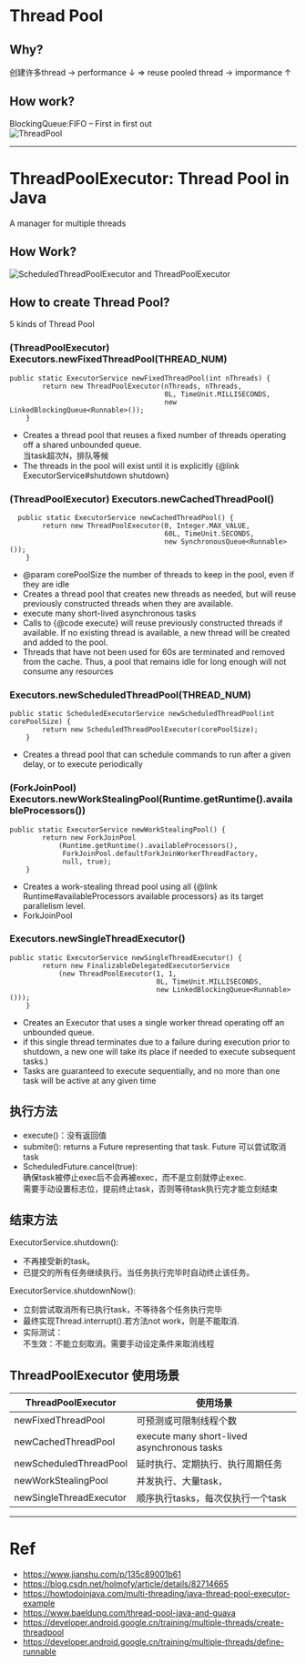 # Thread Pool
## Why?
创建许多thread -> performance ↓
=> reuse pooled thread -> impormance ↑

## How work?
BlockingQueue:FIFO – First in first out   
![ThreadPool](https://cdn1.howtodoinjava.com/wp-content/uploads/2015/03/Thread_pool.png)

---

# ThreadPoolExecutor: Thread Pool in Java 
A manager for multiple threads

## How Work?  
![ScheduledThreadPoolExecutor and ThreadPoolExecutor](http://ww1.sinaimg.cn/large/bda5cd74gy1ft9rdddpi7j20sg0fwgno.jpg)

## How to create Thread Pool? 
5 kinds of Thread Pool

### (ThreadPoolExecutor) Executors.newFixedThreadPool(THREAD_NUM)
``` 
public static ExecutorService newFixedThreadPool(int nThreads) {
        return new ThreadPoolExecutor(nThreads, nThreads,
                                      0L, TimeUnit.MILLISECONDS,
                                      new LinkedBlockingQueue<Runnable>());
    }
```
- Creates a thread pool that reuses a fixed number of threads operating off a shared unbounded queue.  
当task超次N，排队等候
- The threads in the pool will exist until it is explicitly {@link ExecutorService#shutdown shutdown}

### (ThreadPoolExecutor) Executors.newCachedThreadPool()
```
  public static ExecutorService newCachedThreadPool() {
        return new ThreadPoolExecutor(0, Integer.MAX_VALUE,
                                      60L, TimeUnit.SECONDS,
                                      new SynchronousQueue<Runnable>());
    }
```
- @param corePoolSize the number of threads to keep in the pool, even if they are idle
- Creates a thread pool that creates new threads as needed, but  will reuse previously constructed threads when they are available. 
- execute many short-lived asynchronous tasks
- Calls to {@code execute} will reuse previously constructed threads if available. If no existing thread is available, a new thread will be created and added to the pool.
- Threads that have not been used for 60s are terminated and removed from the cache. Thus, a pool that remains idle for long enough will not consume any resources

###  Executors.newScheduledThreadPool(THREAD_NUM)
```
public static ScheduledExecutorService newScheduledThreadPool(int corePoolSize) {
        return new ScheduledThreadPoolExecutor(corePoolSize);
    }
```
- Creates a thread pool that can schedule commands to run after a given delay, or to execute periodically

### (ForkJoinPool) Executors.newWorkStealingPool(Runtime.getRuntime().availableProcessors())
```
public static ExecutorService newWorkStealingPool() {
        return new ForkJoinPool
            (Runtime.getRuntime().availableProcessors(),
             ForkJoinPool.defaultForkJoinWorkerThreadFactory,
             null, true);
    }
```
- Creates a work-stealing thread pool using all {@link Runtime#availableProcessors available processors} as its target parallelism level.
- ForkJoinPool

### Executors.newSingleThreadExecutor()
```
public static ExecutorService newSingleThreadExecutor() {
        return new FinalizableDelegatedExecutorService
            (new ThreadPoolExecutor(1, 1,
                                    0L, TimeUnit.MILLISECONDS,
                                    new LinkedBlockingQueue<Runnable>()));
    }
```
-  Creates an Executor that uses a single worker thread operating  off an unbounded queue.
- if this single thread terminates due to a failure during execution prior to shutdown, a new one will take its place if needed to execute subsequent tasks.)  
- Tasks are guaranteed to execute sequentially, and no more than one task will be active at any given time

## 执行方法
-  execute()：没有返回值
- submite(): returns a Future representing that task. Future 可以尝试取消task
- ScheduledFuture.cancel(true):   
确保task被停止exec后不会再被exec，而不是立刻就停止exec.   
需要手动设置标志位，提前终止task，否则等待task执行完才能立刻结束  

## 结束方法
ExecutorService.shutdown():
- 不再接受新的task。
- 已提交的所有任务继续执行。当任务执行完毕时自动终止该任务。

ExecutorService.shutdownNow():
- 立刻尝试取消所有已执行task，不等待各个任务执行完毕
- 最终实现Thread.interrupt().若方法not work，则是不能取消.
- 实际测试：  
不生效：不能立刻取消。需要手动设定条件来取消线程


## ThreadPoolExecutor 使用场景

ThreadPoolExecutor|使用场景
---|---
newFixedThreadPool|可预测或可限制线程个数
newCachedThreadPool|execute many short-lived asynchronous tasks
newScheduledThreadPool|延时执行、定期执行、执行周期任务
newWorkStealingPool|并发执行、大量task，
newSingleThreadExecutor|顺序执行tasks，每次仅执行一个task

---

# Ref
- https://www.jianshu.com/p/135c89001b61
- https://blog.csdn.net/holmofy/article/details/82714665
- https://howtodoinjava.com/multi-threading/java-thread-pool-executor-example
- https://www.baeldung.com/thread-pool-java-and-guava
- https://developer.android.google.cn/training/multiple-threads/create-threadpool
- https://developer.android.google.cn/training/multiple-threads/define-runnable